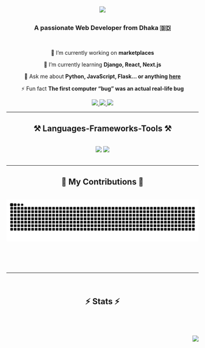 <h1 align="center">
    <img src="https://readme-typing-svg.herokuapp.com/?font=Righteous&size=35&center=true&vCenter=true&width=500&height=70&duration=5000&lines=Hi+There!+👋;+I'm+Sabbir+Bin+Abdul+Latif!;" />
</h1>

<h3 align="center">A passionate Web Developer from Dhaka 🇧🇩</h3>

<br/>

<div align="center">
 
 🔭 I’m currently working on **marketplaces**
 
 🌱 I’m currently learning **Django, React, Next.js**

💬 Ask me about **Python, JavaScript, Flask... or anything [here](https://github.com/sabbirosa/sabbirosa/issues)**

⚡ Fun fact **The first computer “bug” was an actual real-life bug**

 </div>
 
<div align="center"> 
  <a href="mailto:hello@sabbir.co">
    <img src="https://img.shields.io/badge/Gmail-333333?style=for-the-badge&logo=gmail&logoColor=red" />
  </a>
  <a href="https://linkedin.com/in/sabbirosa" target="_blank">
    <img src="https://img.shields.io/badge/LinkedIn-0077B5?style=for-the-badge&logo=linkedin&logoColor=white" target="_blank" />
  </a>
  <a href="https://sabbir.co" target="_blank">
   <img src="https://img.shields.io/badge/Website-FF5722?style=for-the-badge&logo=todoist&logoColor=white" target="_blank" />
</a>
</div>

 <hr/>
 
<h2 align="center">⚒️ Languages-Frameworks-Tools ⚒️</h2>
<br/>
<div align="center">
    <img src="https://skillicons.dev/icons?i=react,bootstrap,mui,html,css,vscode,github,figma,tailwind,git" />
    <img src="https://skillicons.dev/icons?i=nodejs,python,javascript,typescript,express,firebase,mongodb,c,java,nextjs,mysql,flask" /><br>
</div>

<br/>
<hr/>

<div align="center">
  <h2>🐍 My Contributions 🐍</h2>
  <br>
  <img alt="snake eating my contributions" src="https://raw.githubusercontent.com/sabbirosa/sabbirosa/output/github-contribution-grid-snake.svg" />
  
  <br/><br/><br/>
</div>

<hr/>
<br/>
<h2 align="center">⚡ Stats ⚡</h2>
<br>
<div align=center>
  <img width=500 src="https://github-readme-stats.vercel.app/api?username=sabbirosa&theme=react&show_icons=true&hide_border=true&count_private=true" alt=""/>
  <img width=500 src="https://github-readme-streak-stats.herokuapp.com/?user=sabbirosa&theme=react&hide_border=true" alt=""/>
  <img width=500 src="https://github-readme-stats.vercel.app/api/top-langs/?username=sabbirosa&theme=react&show_icons=true&hide_border=true&layout=donut" alt=""/>
</div>
<br/>
<img align="right" src="https://visitor-badge.laobi.icu/badge?page_id=sabbirosa.sabbirosa" />
